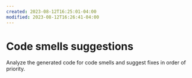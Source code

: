 ```yaml
---
created: 2023-08-12T16:25:01-04:00
modified: 2023-08-12T16:26:41-04:00
---
```


# Code smells suggestions

Analyze the generated code for code smells and suggest fixes in order of priority.
